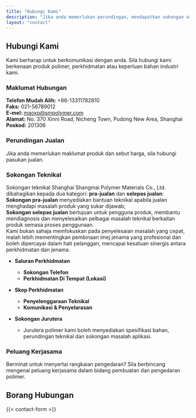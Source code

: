 ```yaml
---
title: "Hubungi Kami"
description: "Jika anda memerlukan perundingan, mendapatkan sokongan atau mengetahui tentang produk dan perkhidmatan kami, sila hubungi pasukan kami."
layout: "contact"
---
```


## Hubungi Kami

Kami berharap untuk berkomunikasi dengan anda. Sila hubungi kami berkenaan produk polimer, perkhidmatan atau keperluan bahan industri kami.

### Maklumat Hubungan

**Telefon Mudah Alih:** +86-13311782810  
**Faks:** 021-56789012  
**E-mel:** <maoxp@smpolymer.com>  
**Alamat:** No. 370 Xinni Road, Nicheng Town, Pudong New Area, Shanghai  
**Poskod:** 201306  

### Perundingan Jualan

Jika anda memerlukan maklumat produk dan sebut harga, sila hubungi pasukan jualan.

### Sokongan Teknikal

Sokongan teknikal Shanghai Shangmai Polymer Materials Co., Ltd. dibahagikan kepada dua kategori: **pra-jualan** dan **selepas jualan**:  
**Sokongan pra-jualan** menyediakan bantuan teknikal apabila jualan menghadapi masalah produk yang sukar dijawab;  
**Sokongan selepas jualan** bertujuan untuk pengguna produk, membantu mendiagnosis dan menyelesaikan pelbagai masalah teknikal berkaitan produk semasa proses penggunaan.  
Kami bukan sahaja memfokuskan pada penyelesaian masalah yang cepat, malah lebih mementingkan pembinaan imej jenama yang profesional dan boleh dipercayai dalam hati pelanggan, mencapai kesatuan sinergis antara perkhidmatan dan jenama.

- **Saluran Perkhidmatan**
  - **Sokongan Telefon**
  - **Perkhidmatan Di Tempat (Lokasi)**

- **Skop Perkhidmatan**
  - **Penyelenggaraan Teknikal**
  - **Komunikasi & Penyelarasan**

- **Sokongan Jurutera**
  - Jurutera polimer kami boleh menyediakan spesifikasi bahan, perundingan teknikal dan sokongan masalah aplikasi.

### Peluang Kerjasama

Berminat untuk menyertai rangkaian pengedaran? Sila berbincang mengenai peluang kerjasama dalam bidang pembuatan dan pengedaran polimer.

## Borang Hubungan

{{< contact-form >}}